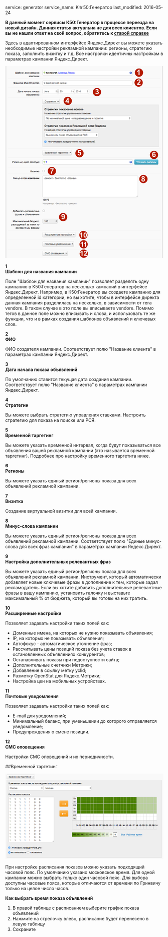 service: generator
service_name: K☆50:Генератор
last_modified: 2016-05-24

**В данный момент сервисы К50:Генератор в процессе переезда на новый дизайн. Данная статья актуальна не для всех клиентов. Если вы не нашли ответ на свой вопрос, обратитесь к [старой справке](https://wiki.k50.ru/index.php?title=K50_%D0%93%D0%B5%D0%BD%D0%B5%D1%80%D0%B0%D1%82%D0%BE%D1%80_2.0)**

Здесь в адаптированном интерфейсе Яндекс.Директ вы можете указать необходимые настройки рекламной кампании: регионы, стратегию показа, заполнить визитку и т.д. Все настройки идентичны настройкам в параметрах кампании Яндекс.Директ.

![Параметры](/generator/work/settings.png)

**<div class="dig">1</div><div class="header">Шаблон для названия кампании</div>**

Поле "Шаблон для названия кампании" позволяет разделять одну кампанию в К50:Генератор на несколько кампаний в интерфейсе Яндекс.Директ.
Например, в К50:Генератор вы создаете кампанию для определенной id категории, но вы хотите, чтобы в интерфейсе директа данная кампания разделилась на несколько, в зависимости от тега vendore. В таком случае в это поле вы вписываете vendore.
Помимо тегов в данное поле можно вписывать и слова, и использовать те же функции, что и в рамках создания шаблонов объявлений и ключевых слов.

**<div class="dig">2</div><div class="header">ФИО</div>**

ФИО создателя кампании. Соответствует полю "Название клиента" в параметрах кампании Яндекс.Директ. 

**<div class="dig">3</div><div class="header">Дата начала показа объявлений</div>**

По умолчанию ставится текущая дата создания кампании. Соответствует полю "Название клиента" в параметрах кампании Яндекс.Директ. 

**<div class="dig">4</div><div class="header">Стратегии</div>**

Вы можете выбрать стратегию управления ставками. Настроить стратегию для показа на поиске или РСЯ.

**<div class="dig">5</div><div class="header">Временной таргетинг</div>**

Вы можете указать временной интервал, когда будут показываться все объявления вашей рекламной кампании (это называется временной таргетинг). 
Подробнее про настройку временного таргетига ниже.

**<div class="dig">6</div><div class="header">Регионы</div>**

Вы можете указать единый регион/регионы показа для всех объявлений рекламной кампании.

**<div class="dig">7</div><div class="header">Визитка</div>**

Создание виртуальной визитки для всей кампании. 

**<div class="dig">8</div><div class="header">Минус-слова кампании</div>**

Вы можете указать единый регион/регионы показа для всех объявлений рекламной кампании. Соответствует полю "Единые минус-слова для всех фраз кампании" в параметрах кампании Яндекс.Директ. 

**<div class="dig">9</div><div class="header">Настройка дополнительных релевантных фраз</div>**

Вы можете указать единый регион/регионы показа для всех объявлений рекламной кампании. Инструмент, который автоматически добавляет новые ключевые фразы в дополнение к тем, которые задал рекламодатель.
Если вы хотите добавить дополнительные релевантные фразы в вашу кампанию, установить галочку и выставьте максимальный % от бюджета, который вы готовы на них тратить. 

**<div class="dig">10</div><div class="header">Расширенные настройки</div>**

Позволяет задавать настройки таких полей как:

- Доменные имена, на которых не нужно показывать объявления;
- IP, на которых не показывать объявления;
- Автофокус - автоматическое уточнение фраз;
- Рассчитывать цены позиций показа без учета ставок в остановленных объявлениях конкурентов;
- Останавливать показы при недоступности сайта;
- Дополнительные счетчики Метрики;
- Добавление в ссылку метку yclid;
- Разметку OpenStat для Яндекс.Метрики;
- Настройка цен на мобильных устройствах.

**<div class="dig">11</div><div class="header">Почтовые уведомления</div>**

Позволяет задавать настройки таких полей как:

- E-mail для уведомлений;
- Минимальный баланс, при уменьшении до которого отправляется уведомление;
- Предупреждения о смене позиции.

**<div class="dig">12</div><div class="header">СМС оповещения</div>**

Настройки СМС оповещений и их периодичности.

##Временной таргетинг

![Параметры](/generator/work/settings2.png)

При настройке расписания показов можно указать подходящий часовой пояс. По умолчанию указано московское время. Для одной кампании можно выбрать только один часовой пояс. Для выбора доступны часовые пояса, которые отличаются от времени по Гринвичу только на целое число часов.

**Как выбрать время показа объявлений**

1. В правой таблице с расписанием выберите график показа объявлений
2. Нажмите на стрелочку влево, расписание будет перенесено в левую таблицу
3. Сохраните